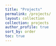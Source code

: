 ```yaml
---
title: "Projects"
permalink: /projects/
layout: collection
collection: projects
author_profile: true
sort_by: order
toc: true
---
```

